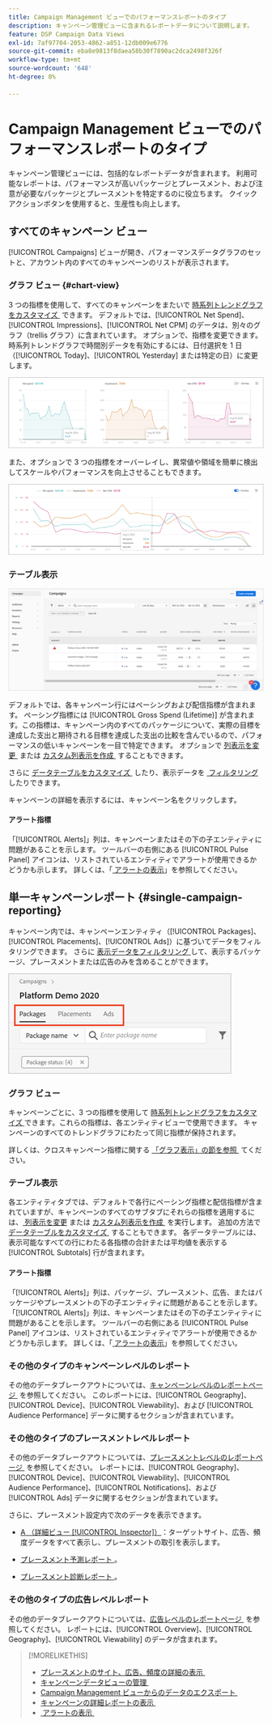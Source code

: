 ```yaml
---
title: Campaign Management ビューでのパフォーマンスレポートのタイプ
description: キャンペーン管理ビューに含まれるレポートデータについて説明します。
feature: DSP Campaign Data Views
exl-id: 7af97704-2053-4862-a851-12db009e6776
source-git-commit: eba8e9813f8daea58b30f7890ac2dca2498f326f
workflow-type: tm+mt
source-wordcount: '648'
ht-degree: 0%

---
```


# Campaign Management ビューでのパフォーマンスレポートのタイプ

キャンペーン管理ビューには、包括的なレポートデータが含まれます。 利用可能なレポートは、パフォーマンスが高いパッケージとプレースメント、および注意が必要なパッケージとプレースメントを特定するのに役立ちます。 クイックアクションボタンを使用すると、生産性も向上します。

## すべてのキャンペーン ビュー

[!UICONTROL Campaigns] ビューが開き、パフォーマンスデータグラフのセットと、アカウント内のすべてのキャンペーンのリストが表示されます。

### グラフ ビュー {#chart-view}

3 つの指標を使用して、すべてのキャンペーンをまたいで [&#x200B; 時系列トレンドグラフをカスタマイズ &#x200B;](campaign-data-views-manage.md#data-visualizations-manage) できます。 デフォルトでは、[!UICONTROL Net Spend]、[!UICONTROL Impressions]、[!UICONTROL Net CPM] のデータは、別々のグラフ（trellis グラフ）に含まれています。 オプションで、指標を変更できます。 時系列トレンドグラフで時間別データを有効にするには、日付選択を 1 日（[!UICONTROL Today]、[!UICONTROL Yesterday] または特定の日）に変更します。

![3 つの指標についてトレンドグラフを分ける &#x200B;](/help/dsp/assets/trend-chart-separate.png)

また、オプションで 3 つの指標をオーバーレイし、異常値や領域を簡単に検出してスケールやパフォーマンスを向上させることもできます。

![&#x200B; オーバーレイ付きトレンドグラフ &#x200B;](/help/dsp/assets/trend-chart.png)

### テーブル表示

![&#x200B; キャンペーンリスト &#x200B;](/help/dsp/assets/campaigns-list.png)

デフォルトでは、各キャンペーン行にはペーシングおよび配信指標が含まれます。 ペーシング指標には [!UICONTROL Gross Spend (Lifetime)] が含まれます。この指標は、キャンペーン内のすべてのパッケージについて、実際の目標を達成した支出と期待される目標を達成した支出の比較を含んでいるので、パフォーマンスの低いキャンペーンを一目で特定できます。 オプションで [&#x200B; 列表示を変更 &#x200B;](campaign-data-views-manage.md#column-view-change) または [&#x200B; カスタム列表示を作成 &#x200B;](campaign-data-views-manage.md#column-view-create) することもできます。

さらに [&#x200B; データテーブルをカスタマイズ &#x200B;](campaign-data-views-manage.md#data-tables-manage) したり、表示データを [&#x200B; フィルタリング &#x200B;](campaign-data-views-manage.md#filter-data-tables) したりできます。

キャンペーンの詳細を表示するには、キャンペーン名をクリックします。

#### アラート指標

「[!UICONTROL Alerts]」列は、キャンペーンまたはその下の子エンティティに問題があることを示します。 ツールバーの右側にある [!UICONTROL Pulse Panel] アイコンは、リストされているエンティティでアラートが使用できるかどうかも示します。 詳しくは、「[&#x200B; アラートの表示 &#x200B;](campaign-alerts.md)」を参照してください。

## 単一キャンペーンレポート {#single-campaign-reporting}

キャンペーン内では、キャンペーンエンティティ（[!UICONTROL Packages]、[!UICONTROL Placements]、[!UICONTROL Ads]）に基づいてデータをフィルタリングできます。 さらに [&#x200B; 表示データをフィルタリング &#x200B;](campaign-data-views-manage.md#filter-data-tables) して、表示するパッケージ、プレースメントまたは広告のみを含めることができます。

![Campaign エンティティタブ &#x200B;](/help/dsp/assets/campaign-subtabs.png)

### グラフ ビュー

キャンペーンごとに、3 つの指標を使用して [&#x200B; 時系列トレンドグラフをカスタマイズ &#x200B;](campaign-data-views-manage.md#data-visualizations-manage) できます。これらの指標は、各エンティティビューで使用できます。 キャンペーンのすべてのトレンドグラフにわたって同じ指標が保持されます。

詳しくは、クロスキャンペーン指標に関する [&#x200B; 「グラフ表示」の節を参照 &#x200B;](#chart-view) てください。

### テーブル表示

各エンティティタブでは、デフォルトで各行にペーシング指標と配信指標が含まれていますが、キャンペーンのすべてのサブタブにそれらの指標を適用するには、[&#x200B; 列表示を変更 &#x200B;](campaign-data-views-manage.md#column-view-change) または [&#x200B; カスタム列表示を作成 &#x200B;](campaign-data-views-manage.md#column-view-create) を実行します。 追加の方法で [&#x200B; データテーブルをカスタマイズ &#x200B;](campaign-data-views-manage.md#data-tables-manage) することもできます。 各データテーブルには、表示可能なすべての行にわたる各指標の合計または平均値を表示する [!UICONTROL Subtotals] 行が含まれます。

#### アラート指標

「[!UICONTROL Alerts]」列は、パッケージ、プレースメント、広告、またはパッケージやプレースメントの下の子エンティティに問題があることを示します。 「[!UICONTROL Alerts]」列は、キャンペーンまたはその下の子エンティティに問題があることを示します。 ツールバーの右側にある [!UICONTROL Pulse Panel] アイコンは、リストされているエンティティでアラートが使用できるかどうかも示します。 詳しくは、「[&#x200B; アラートの表示 &#x200B;](campaign-alerts.md)」を参照してください。

### その他のタイプのキャンペーンレベルのレポート

その他のデータブレークアウトについては、[&#x200B; キャンペーンレベルのレポートページ &#x200B;](/help/dsp/campaign-management/campaigns/campaign-view-report.md) を参照してください。 このレポートには、[!UICONTROL Geography]、[!UICONTROL Device]、[!UICONTROL Viewability]、および [!UICONTROL Audience Performance] データに関するセクションが含まれています。

### その他のタイプのプレースメントレベルレポート

その他のデータブレークアウトについては、[&#x200B; プレースメントレベルのレポートページ &#x200B;](/help/dsp/campaign-management/placements/placement-view-report.md) を参照してください。 レポートには、[!UICONTROL Geography]、[!UICONTROL Device]、[!UICONTROL Viewability]、[!UICONTROL Audience Performance]、[!UICONTROL Notifications]、および [!UICONTROL Ads] データに関するセクションが含まれています。

さらに、プレースメント設定内で次のデータを表示できます。

* [A （詳細ビュー [!UICONTROL Inspector]） &#x200B;](placement-details-view.md)：ターゲットサイト、広告、頻度データをすべて表示し、プレースメントの取引を表示します。

* [&#x200B; プレースメント予測レポート &#x200B;](/help/dsp/campaign-management/reports/placement-forecast.md)。

* [&#x200B; プレースメント診断レポート &#x200B;](/help/dsp/campaign-management/reports/placement-diagnostics.md)。


### その他のタイプの広告レベルレポート

その他のデータブレークアウトについては、[&#x200B; 広告レベルのレポートページ &#x200B;](/help/dsp/campaign-management/ads/ad-view-report.md) を参照してください。 レポートには、[!UICONTROL Overview]、[!UICONTROL Geography]、[!UICONTROL Viewability] のデータが含まれます。

>[!MORELIKETHIS]
>
>* [&#x200B; プレースメントのサイト、広告、頻度の詳細の表示 &#x200B;](placement-details-view.md)
>* [&#x200B; キャンペーンデータビューの管理 &#x200B;](campaign-data-views-manage.md)
>* [Campaign Management ビューからのデータのエクスポート &#x200B;](campaign-export-data.md)
>* [&#x200B; キャンペーンの詳細レポートの表示 &#x200B;](/help/dsp/campaign-management/campaigns/campaign-view-report.md)
>* [&#x200B; アラートの表示 &#x200B;](campaign-alerts.md)
